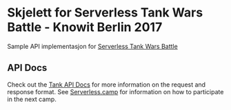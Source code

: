 # Skjelett for Serverless Tank Wars Battle - Knowit Berlin 2017

Sample API implementasjon for [Serverless Tank Wars Battle](https://github.com/narhen/tankwars-example-tanks/wiki)

## API Docs

Check out the [Tank API Docs](https://tankwars.serverless.camp/pages/api.html) for more information on the request and response format. See [Serverless.camp](https://serverless.camp) for information on how to participate in the next camp.

